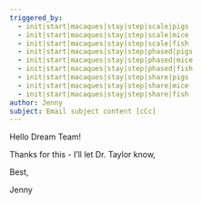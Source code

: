 ```yaml
---
triggered_by:
  - init|start|macaques|stay|step|scale|pigs
  - init|start|macaques|stay|step|scale|mice
  - init|start|macaques|stay|step|scale|fish
  - init|start|macaques|stay|step|phased|pigs
  - init|start|macaques|stay|step|phased|mice
  - init|start|macaques|stay|step|phased|fish
  - init|start|macaques|stay|step|share|pigs
  - init|start|macaques|stay|step|share|mice
  - init|start|macaques|stay|step|share|fish
author: Jenny
subject: Email subject content [cCc]
---
```


Hello Dream Team!

Thanks for this - I’ll let Dr. Taylor know,

Best,

Jenny
